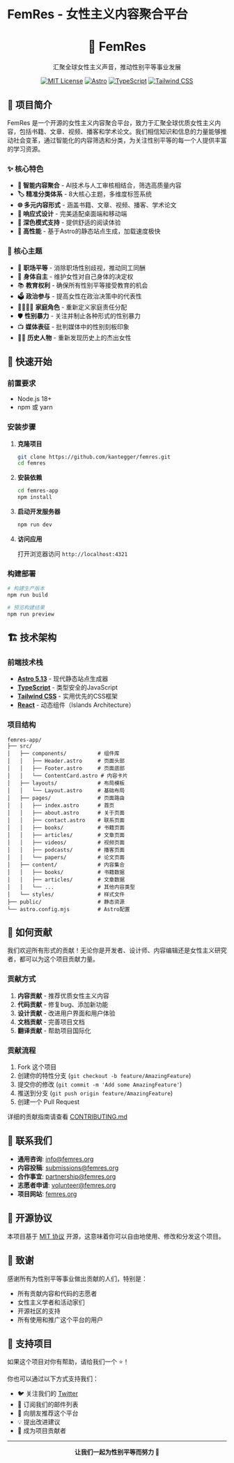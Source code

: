 # FemRes - 女性主义内容聚合平台

<div align="center">
  <h1>🌸 FemRes</h1>
  <p>汇聚全球女性主义声音，推动性别平等事业发展</p>
  
  [![MIT License](https://img.shields.io/badge/License-MIT-green.svg)](https://choosealicense.com/licenses/mit/)
  [![Astro](https://img.shields.io/badge/Astro-5.13-orange.svg)](https://astro.build/)
  [![TypeScript](https://img.shields.io/badge/TypeScript-5.0-blue.svg)](https://www.typescriptlang.org/)
  [![Tailwind CSS](https://img.shields.io/badge/Tailwind_CSS-4.1-06B6D4.svg)](https://tailwindcss.com/)
</div>

## 📖 项目简介

FemRes 是一个开源的女性主义内容聚合平台，致力于汇聚全球优质女性主义内容，包括书籍、文章、视频、播客和学术论文。我们相信知识和信息的力量能够推动社会变革，通过智能化的内容筛选和分类，为关注性别平等的每一个人提供丰富的学习资源。

### ✨ 核心特色

- **🎯 智能内容聚合** - AI技术与人工审核相结合，筛选高质量内容
- **🏷️ 精准分类体系** - 8大核心主题，多维度标签系统
- **🌐 多元内容形式** - 涵盖书籍、文章、视频、播客、学术论文
- **📱 响应式设计** - 完美适配桌面端和移动端
- **🌙 深色模式支持** - 提供舒适的阅读体验
- **🚀 高性能** - 基于Astro的静态站点生成，加载速度极快

### 🎯 核心主题

- 💼 **职场平等** - 消除职场性别歧视，推动同工同酬
- 🌸 **身体自主** - 维护女性对自己身体的决定权
- 📚 **教育权利** - 确保所有性别平等接受教育的机会
- 🗳️ **政治参与** - 提高女性在政治决策中的代表性
- 👨‍👩‍👧‍👦 **家庭角色** - 重新定义家庭责任分配
- 🛡️ **性别暴力** - 关注并制止各种形式的性别暴力
- 📺 **媒体表征** - 批判媒体中的性别刻板印象
- 👩‍🎓 **历史人物** - 重新发现历史上的杰出女性

## 🚀 快速开始

### 前置要求

- Node.js 18+ 
- npm 或 yarn

### 安装步骤

1. **克隆项目**
   ```bash
   git clone https://github.com/kantegger/femres.git
   cd femres
   ```

2. **安装依赖**
   ```bash
   cd femres-app
   npm install
   ```

3. **启动开发服务器**
   ```bash
   npm run dev
   ```

4. **访问应用**
   
   打开浏览器访问 `http://localhost:4321`

### 构建部署

```bash
# 构建生产版本
npm run build

# 预览构建结果
npm run preview
```

## 🏗️ 技术架构

### 前端技术栈

- **[Astro 5.13](https://astro.build/)** - 现代静态站点生成器
- **[TypeScript](https://www.typescriptlang.org/)** - 类型安全的JavaScript
- **[Tailwind CSS](https://tailwindcss.com/)** - 实用优先的CSS框架
- **[React](https://reactjs.org/)** - 动态组件（Islands Architecture）

### 项目结构

```
femres-app/
├── src/
│   ├── components/          # 组件库
│   │   ├── Header.astro     # 页面头部
│   │   ├── Footer.astro     # 页面底部
│   │   └── ContentCard.astro # 内容卡片
│   ├── layouts/             # 布局模板
│   │   └── Layout.astro     # 基础布局
│   ├── pages/               # 页面路由
│   │   ├── index.astro      # 首页
│   │   ├── about.astro      # 关于页面
│   │   ├── contact.astro    # 联系页面
│   │   ├── books/           # 书籍页面
│   │   ├── articles/        # 文章页面
│   │   ├── videos/          # 视频页面
│   │   ├── podcasts/        # 播客页面
│   │   └── papers/          # 论文页面
│   ├── content/             # 内容集合
│   │   ├── books/           # 书籍数据
│   │   ├── articles/        # 文章数据
│   │   └── ...              # 其他内容类型
│   └── styles/              # 样式文件
├── public/                  # 静态资源
└── astro.config.mjs         # Astro配置
```

## 🤝 如何贡献

我们欢迎所有形式的贡献！无论你是开发者、设计师、内容编辑还是女性主义研究者，都可以为这个项目贡献力量。

### 贡献方式

1. **内容贡献** - 推荐优质女性主义内容
2. **代码贡献** - 修复bug、添加新功能
3. **设计贡献** - 改进用户界面和用户体验
4. **文档贡献** - 完善项目文档
5. **翻译贡献** - 帮助项目国际化

### 贡献流程

1. Fork 这个项目
2. 创建你的特性分支 (`git checkout -b feature/AmazingFeature`)
3. 提交你的修改 (`git commit -m 'Add some AmazingFeature'`)
4. 推送到分支 (`git push origin feature/AmazingFeature`)
5. 创建一个 Pull Request

详细的贡献指南请查看 [CONTRIBUTING.md](CONTRIBUTING.md)

## 📧 联系我们

- **通用咨询**: info@femres.org
- **内容投稿**: submissions@femres.org
- **合作事宜**: partnership@femres.org
- **志愿者申请**: volunteer@femres.org
- **项目网站**: [femres.org](https://femres.org)

## 📄 开源协议

本项目基于 [MIT 协议](LICENSE) 开源，这意味着你可以自由地使用、修改和分发这个项目。

## 🙏 致谢

感谢所有为性别平等事业做出贡献的人们，特别是：

- 所有贡献内容和代码的志愿者
- 女性主义学者和活动家们
- 开源社区的支持
- 所有使用和推广这个平台的用户

## 🌟 支持项目

如果这个项目对你有帮助，请给我们一个 ⭐️！

你也可以通过以下方式支持我们：

- 🐦 关注我们的 [Twitter](https://x.com/FeministR32240)
- 📧 订阅我们的邮件列表
- 📢 向朋友推荐这个平台
- 💡 提出改进建议
- 🤝 成为项目贡献者

---

<div align="center">
  <strong>让我们一起为性别平等而努力 💪</strong>
</div>